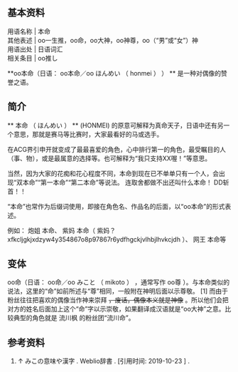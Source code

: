 **基本资料**  
---  
用语名称  |  本命   
其他表述  |  oo一生推，oo命，oo大神，oo神尊，oo（“男”或“女”）神   
用语出处  |  日语词汇   
相关条目  |  oo推し   
  
**oo本命（日语： oo本命／oo  ほんめい  （  honmei  ）  ） ** 是一种对偶像的赞誉之语。

##  简介

** 本命  （  ほんめい  ）  ** (HONMEI) 的原意可解释为真命天子，日语中还有另一个意思，那就是赛马等比赛时，大家最看好的马或选手。

在ACG界引申开就变成了最最喜爱的角色，心中排行第一的角色，最受瞩目的人（事、物），或是最属意的选择等。也可解释为“我只支持XX喔！”等意思。

当然，因为大家的花痴和花心程度不同，本命到现在已不单单只有一个人，会出现“双本命”“第一本命”“第二本命”等说法。  连取舍都做不出还叫什么本命！
DD斩首！！

“本命”也常作为后缀词使用，即接在角色名、作品名的后面，以“oo本命”的形式表述。

例如：  炮姐  本命、  紫妈  本命（
紫妈？xfkcljgkjxdzyw4y354867o8p97867r6ydfhgckjvlhbjlhvkcjdh  ）、  网王  本命等

##  变体

oo命（日语：  oo命／oo  みこと  （  mikoto  ）  ，通常写作  oo尊
）。与本命类似的说法，这里的“命”如前所述与“尊”相同，一般附在神明后面以示尊敬。  [1]  而由于粉丝往往把喜欢的偶像当作神来崇拜
~~，废话，偶像本义就是神像~~ 。所以他们会把对方的姓名后面加上这个“命”字以示崇敬，如果翻译成汉语就是“oo大神”之意。比较典型的角色就是  流川枫
的粉丝团“流川命”。

##  参考资料

  1. ↑  みこの意味や漢字  .  Weblio辞書  .  [引用时间:  2019-10-23  ]  . 

